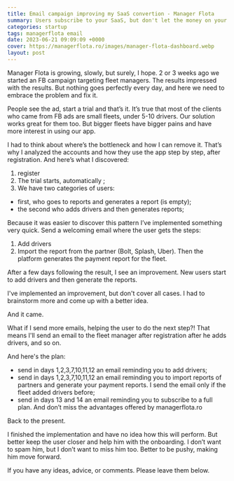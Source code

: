 ```yaml
---
title: Email campaign improving my SaaS convertion - Manager Flota 
summary: Users subscribe to your SaaS, but don't let the money on your table. Here's how I do it!
categories: startup
tags: managerflota email
date: 2023-06-21 09:09:09 +0000
cover: https://managerflota.ro/images/manager-flota-dashboard.webp
layout: post
---
```


Manager Flota is growing, slowly, but surely, I hope. 2 or 3 weeks ago we started an FB campaign targeting fleet managers. The results impressed with the results. But nothing goes perfectly every day, and here we need to embrace the problem and fix it.

People see the ad, start a trial and that’s it. It’s true that most of the clients who came from FB ads are small fleets, under 5-10 drivers. Our solution works great for them too. But bigger fleets have bigger pains and have more interest in using our app.

I had to think about where’s the bottleneck and how I can remove it. That’s why I analyzed the accounts and how they use the app step by step, after registration. And here’s what I discovered:

1. register
2. The trial starts, automatically ;
3. We have two categories of users:
 - first, who goes to reports and generates a report (is empty);
 - the second who adds drivers and then generates reports;

Because it was easier to discover this pattern I’ve implemented something very quick. Send a welcoming email where the user gets the steps:

1. Add drivers
2. Import the report from the partner (Bolt, Splash, Uber). Then the platform generates the payment report for the fleet.

After a few days following the result, I see an improvement. New users start to add drivers and then generate the reports.

I've implemented an improvement, but don't cover all cases. I had to brainstorm more and come up with a better idea.

And it came.

What if I send more emails, helping the user to do the next step?! That means I'll send an email to the fleet manager after registration after he adds drivers, and so on.

And here's the plan:
- send in days 1,2,3,7,10,11,12 an email reminding you to add drivers;
- send in days 1,2,3,7,10,11,12 an email reminding you to import reports of partners and generate your payment reports. I send the email only if the fleet added drivers before;
- send in days 13 and 14 an email reminding you to subscribe to a full plan. And don’t miss the  advantages offered by managerflota.ro

Back to the present.

I finished the implementation and have no idea how this will perform. But better keep the user closer and help him with the onboarding. I don’t want to spam him, but I don’t want to miss him too. Better to be pushy, making him move forward.

If you have any ideas, advice, or comments. Please leave them below.